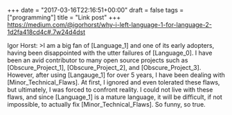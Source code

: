 +++
date = "2017-03-16T22:16:51+00:00"
draft = false
tags = ["programming"]
title = "Link post"
+++
https://medium.com/@igorhorst/why-i-left-language-1-for-language-2-1d2fa418cd4c#.7w24d4dst

Igor Horst: >I am a big fan of [Language_1] and one of its early adopters, having been disappointed with the utter failures of [Language_0]. I have been an avid contributor to many open source projects such as [Obscure_Project_1], [Obscure_Project_2], and [Obscure_Project_3]. However, after using [Langauge_1] for over 5 years, I have been dealing with [Minor_Technical_Flaws]. At first, I ignored and even tolerated these flaws, but ultimately, I was forced to confront reality. I could not live with these flaws, and since [Language_1] is a mature language, it will be difficult, if not impossible, to actually fix [Minor_Technical_Flaws]. So funny, so true.
